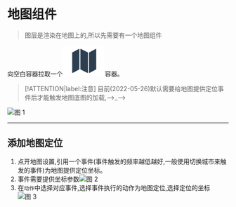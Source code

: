 # 地图组件

>图层是渲染在地图上的,所以先需要有一个地图组件  

向空白容器拉取一个![2d地图](./../resources/img/map-icon.png '2D地图')容器。

>[!ATTENTION|label:注意]
>目前(2022-05-26)默认需要给地图提供定位事件后才能触发地图底图的加载,-->_-->

![图 1](https://s2.loli.net/2022/05/26/1TBRAVnWGmzvqdS.png '拉取地图组件')  

<!-- slide:break-60 -->

---

## 添加地图定位 <!-- {docsify-ignore} -->

1. 点开地图设置,引用一个事件(事件触发的频率越低越好,一般使用切换城市来触发的事件)为地图提供定位坐标。  
1. 事件需要提供坐标参数![图 2](https://s2.loli.net/2022/05/26/NcRX6g1U839lECS.png '经度,纬度')  
1. 在`动作`中选择对应事件,选择事件执行的动作为地图定位,选择定位的坐标
    ![图 3](https://s2.loli.net/2022/05/26/W7Aa3hOjqEcY9fo.png)  
  